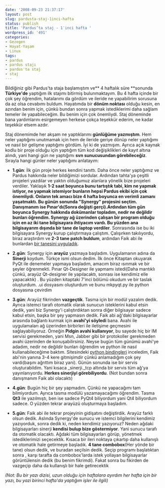 ```yaml
---
date: '2008-09-23 21:37:17'
layout: post
slug: pardusta-staj-1inci-hafta
status: publish
title: 'Pardus’ta staj - 1′inci hafta '
wordpress_id: '491'
categories:
- Gezegen
- Hayat-Yaşam
- Linux
tags:
- pardus
- pardus stajı
- pardus'ta staj
- staj
---
```


Bildiğiniz gibi Pardus'ta staja başlamıştım ve** 4 haftalık süre **sonunda **Türkiye'de** yaptığım ilk stajımı bitirmiş bulunmaktayım. Bu 4 hafta içinde bir çok şey öğrendim, hatalarımı da gördüm ve ileride ne yapabilirim sorusuna da az olsa cevabımı buldum. Hayatımda bir **dönüm noktası** olduğu kesin, en azından benim için, çünkü bundan sonra yapmak istediklerimi daha sağlam temeler ile yapabileceğim. Bu benim için çok önemliydi. Staj döneminde bana yardımlarını esirgemeyen herkese çokça teşekkür ederim, ne kadar teşekkür etsem azdır.

Staj dönemimde her akşam ne yaptıklarımı **günlüğüme yazmıştım**. Hem neler yaptığımı unutmamak için hem de ileride geriye dönüp neler yaptığımı ve nasıl bir gelişme yaptığımı gördüm. İyi ki de yazmışım. Ayrıca açık kaynak kodlu bir proje olduğu için yaptığım tüm kod değişiklikleri de kayıt altına alındı, yani hangi gün ne yaptığımı **svn sunucusundan görebileceğiz**. Sırayla hangi günler neler yaptığımı anlatayım:



	
  * **1.gün**: İlk gün proje herkes kendini tanıttı. Daha önce neler yaptığımız ve Pardus hakkında neler bildiğimizi sordular. Ardından tahta'ya çeşitli projeleri yazdılar ve yaktın olduğumuz alanlara yönelik bize projeleri verdiler. Yaklaşık **1-2 saat boyunca **bunu tartıştık tabi, kim ne yapmak istiyor, ne yapmak istemiyor bunların hepsi Pardus ekibi için çok önemliydi. Onların tek amacı bize 4 hafta boyunca en verimli zamanı yaşatmaktı. **Bu günün sonunda "Synergy" projesini seçtim**. Danışmanım ise Pınar'dı(Sonra değişti gerçi).Ardından tüm gün boyunca Synergy hakkında dokümanlar topladım, nedir ne değildir bunları öğrendim. Synergy ağ üzerinden çalışan bir program olduğu için en az iki tane bilgisayara ihtiyacım vardı. Bu yüzden ana bilgisayarım dışında bir tane de** laptop verdiler**. Sonrasında ise bu iki bilgisayara Synergy kurup çalıştırmaya çalıştım. Çalışırken takılıyordu, biraz araştırdım ve **2-3 tane patch buldum**, ardından Faik abi ile bunlardan [bir tanesini uyguladık](http://liste.pardus.org.tr/paketler-commits/2008-August/057985.html).

	
  * **2.gün**: Synergy için **arayüz** yazmaya başladım. Uygulamanın adına da **Sinerji** koydum. Türkçe ismi olsun dedim. İlk önce Kitaptan okuyarak PyQt ile denemeler yapmaya başladım, amacım biraz ısınmak ve bir şeyler öğrenmekti. Pınar Qt-Designer ile yapmamı istedi(Daha mantıklı çünkü, arayüz Qt-designer ile yapılacaktı, sonrası ise kendimiz elle yapacaktık) . Bu yüzden kitaptaki 7'inci bölümü okudum ve bir taslak oluşturdum. .ui dosyasını oluşturdum ve bunu mkpyqt.py ile python dosyasına çevirdim

	
  * **3.gün**: Arayüz fikrinden **vazgeçtik**. Tasma için bir modül yazalım dedik. Ayrıca istemci  tarafı otomatik olarak sunucun isteklerini kabul etsin dedik, yani biz Synergy'i çalıştırdıktan sonra diğer bilgisayar sadece kabul etsin, başka bir şey yapmasın dedik.  Faik abi ağ'daki bilgisayarlar arasında bağlantı kurmak için **avahi'yi söyledi** bana. Avahi ile uygulamaları ağ üzerinden birbirleri ile iletişime geçmesini sağlayabiliyoruz. Örneğin **Pidgin avahi kullanıyor**, bu sayede hiç bir IM servisi gerekmeden, yani Msn, Jabber gibi bir protokoller gerekmeden avahi üzerinden de konuşabilirsiniz. Neyse bugün tüm günümü avahi'ye adadım, nedir ne değildir bunları öğrendim ve python ile nasıl kullanabileceğime baktım. Sitesindeki [python bindingleri](http://avahi.org/wiki/Bindings) inceledim, Faik abi'nin yanına 3-4 kere gitmişimdir çünkü anlamadığım çok şey vardı(başını ağrıttım biraz yani). Günün sonunda ise bir servis oluşturabildim. Yani kısaca _sinerji._tcp altında bir servis tüm ağ'ya yayınlanıyordu. **Herkes sinerjiyi görebiliyordu**. (Not bundan sonra danışmanım Faik abi olacaktı)

	
  * **4.gün**: Bugün hiç bir şey yapmadım. Çünkü ne yapacağımı tam bilmiyordum. Ayrıca tasma modülü yazamayacağımı öğrendim. Tasma **Qt3** ile yazılmıştı, ben ise sadece PyQt4 biliyordum yani Qt4 biliyordum sadece. O yüzden tekrar arayüzü oluşturmaya başladım.

	
  * **5.gün**: Faik abi ile tekrar projeyinin gidişatını değiştirdik. Arayüz farklı olsun dedik. Aslında Synergy'de sunucu ve istemci bilgilerini kendimiz yazıyorduk, sonra dedik ki, neden kendimiz yazıyoruz? Neden ağdaki bilgisayarları sinerji **kendisi bulup bize göstermiyor**. Yani sunucu tarafı da otomatik olacaktı. Ağdaki tüm bilgisayarları görüp, yönetmek istediklerimizi seçecektik.  Kısaca bir ileri noktaya çıkartıp daha kullanışlı ve otomatik hale getirmeye başladık. **4 tane combobox**(Her yönde bir tane) olsun dedik, ve buradan seçilsin dedik. Seçip programı başlatıktan sonra , karşı tarafta da combobox'larda istek yollayan bilgisayarlar görüntülensin dedik (bu benim fikrimdi). Fakat sonra bu fikirden de vazgeçip daha da kullanışlı bir hale getirecektik


_(Not: Bu bir yazı dizisi, uzun olduğu için haftalara ayırdım her hafta için bir yazı, bu yazi birinci hafta'da yaptığım işler ile ilgili)_

